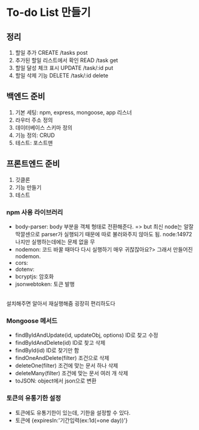 # To-do List 만들기

## 정리
1. 할일 추가 CREATE    /tasks post
2. 추가된 할일 리스트에서 확인 READ /task get
3. 할일 달성 체크 표시 UPDATE   /task/:id put
4. 할일 삭제 기능 DELETE    /task/:id delete

## 백엔드 준비
1. 기본 세팅: npm, express, mongoose, app 리스너
2. 라우터 주소 정의
3. 데이터베이스 스키마 정의
4. 기능 정의: CRUD
5. 테스트: 포스트맨

## 프론트엔드 준비
1. 깃클론
2. 기능 만들기
3. 테스트

### npm 사용 라이브러리
- body-parser: body 부분을 객체 형태로 전환해준다. 
=> but 최신 node는 알잘딱깔센으로 parser가 실행되기 때문에 따로 불러와주지 않아도 됨. node:14972 나지만 실행하는데에는 문제 없을 무
- nodemon: 코드 바꿀 때마다 다시 실행하기 매우 귀찮잖아요?> 그래서 만들어진 nodemon. 
- cors: 
- dotenv: 
- bcryptjs: 암호화
- jsonwebtoken: 토큰 발행

<br>
설치해주면 알아서 재실행해줌 굉장히 편리하도다<br>

### Mongoose 메서드
- findByIdAndUpdate(id, updateObj, options)	ID로 찾고 수정
- findByIdAndDelete(id)	ID로 찾고 삭제
- findById(id)	ID로 찾기만 함
- findOneAndDelete(filter)	조건으로 삭제
- deleteOne(filter)	조건에 맞는 문서 하나 삭제
- deleteMany(filter)	조건에 맞는 문서 여러 개 삭제
- toJSON: object에서 json으로 변환

### 토큰의 유통기한 설정
- 토큰에도 유통기한이 있는데, 기한을 설정할 수 있다. 
- 토큰에 {expiresIn:'기간입력(ex:1d(=one day))'}